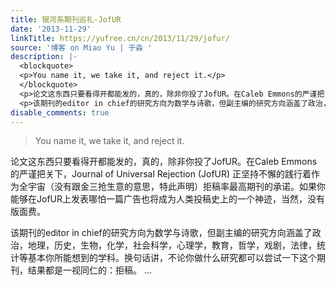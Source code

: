 ```yaml
---
title: 银河系期刊巡礼-JofUR
date: '2013-11-29'
linkTitle: https://yufree.cn/cn/2013/11/29/jofur/
source: '博客 on Miao Yu | 于淼 '
description: |-
  <blockquote>
  <p>You name it, we take it, and reject it.</p>
  </blockquote>
  <p>论文这东西只要看得开都能发的，真的，除非你投了JofUR。在Caleb Emmons的严谨把关下，Journal of Universal Rejection (JofUR) 正坚持不懈的践行着作为全宇宙（没有跟金三抢生意的意思，特此声明）拒稿率最高期刊的承诺。如果你能够在JofUR上发表哪怕一篇广告也将成为人类投稿史上的一个神迹，当然，没有版面费。</p>
  <p>该期刊的editor in chief的研究方向为数学与诗歌，但副主编的研究方向涵盖了政治，地理，历史，生物，化学，社会科学，心理学，教育，哲学，戏剧，法律，统计等基本你所能想到的学科。换句话讲，不论你做什么研究都可以尝试一下这个期刊，结果都是一视同仁的：拒稿。 ...
disable_comments: true
---
```

<blockquote>
<p>You name it, we take it, and reject it.</p>
</blockquote>
<p>论文这东西只要看得开都能发的，真的，除非你投了JofUR。在Caleb Emmons的严谨把关下，Journal of Universal Rejection (JofUR) 正坚持不懈的践行着作为全宇宙（没有跟金三抢生意的意思，特此声明）拒稿率最高期刊的承诺。如果你能够在JofUR上发表哪怕一篇广告也将成为人类投稿史上的一个神迹，当然，没有版面费。</p>
<p>该期刊的editor in chief的研究方向为数学与诗歌，但副主编的研究方向涵盖了政治，地理，历史，生物，化学，社会科学，心理学，教育，哲学，戏剧，法律，统计等基本你所能想到的学科。换句话讲，不论你做什么研究都可以尝试一下这个期刊，结果都是一视同仁的：拒稿。 ...